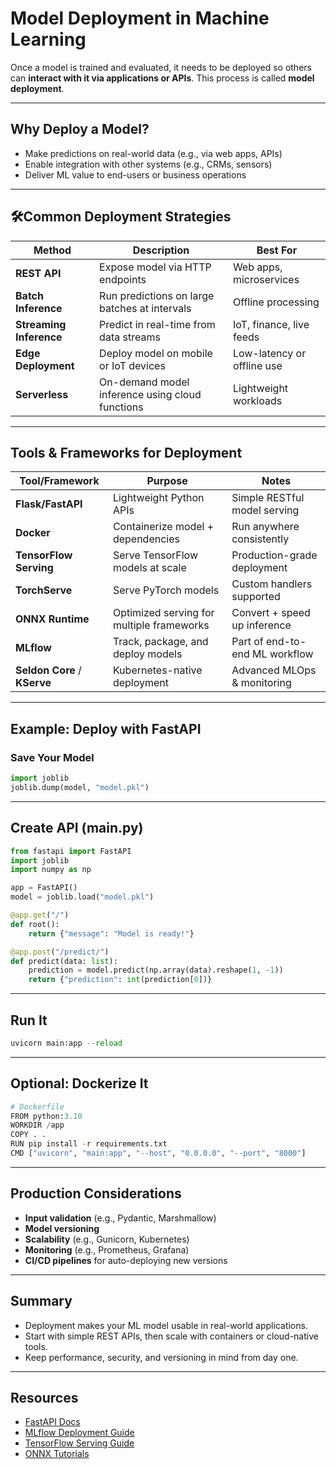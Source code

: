 # Model Deployment in Machine Learning

Once a model is trained and evaluated, it needs to be deployed so others can **interact with it via applications or APIs**. This process is called **model deployment**.

---

## Why Deploy a Model?

- Make predictions on real-world data (e.g., via web apps, APIs)
- Enable integration with other systems (e.g., CRMs, sensors)
- Deliver ML value to end-users or business operations

---

## 🛠Common Deployment Strategies

| Method               | Description                                               | Best For                  |
|----------------------|-----------------------------------------------------------|---------------------------|
| **REST API**         | Expose model via HTTP endpoints                           | Web apps, microservices   |
| **Batch Inference**  | Run predictions on large batches at intervals             | Offline processing        |
| **Streaming Inference** | Predict in real-time from data streams                 | IoT, finance, live feeds  |
| **Edge Deployment**  | Deploy model on mobile or IoT devices                     | Low-latency or offline use|
| **Serverless**       | On-demand model inference using cloud functions           | Lightweight workloads     |

---

## Tools & Frameworks for Deployment

| Tool/Framework     | Purpose                               | Notes                            |
|-------------------|----------------------------------------|----------------------------------|
| **Flask/FastAPI** | Lightweight Python APIs                | Simple RESTful model serving     |
| **Docker**        | Containerize model + dependencies      | Run anywhere consistently        |
| **TensorFlow Serving** | Serve TensorFlow models at scale | Production-grade deployment      |
| **TorchServe**     | Serve PyTorch models                  | Custom handlers supported        |
| **ONNX Runtime**   | Optimized serving for multiple frameworks | Convert + speed up inference |
| **MLflow**         | Track, package, and deploy models     | Part of end-to-end ML workflow   |
| **Seldon Core** / **KServe** | Kubernetes-native deployment | Advanced MLOps & monitoring       |

---

## Example: Deploy with FastAPI

### Save Your Model
```python
import joblib
joblib.dump(model, "model.pkl")
```

---

## Create API (main.py)

```python
from fastapi import FastAPI
import joblib
import numpy as np

app = FastAPI()
model = joblib.load("model.pkl")

@app.get("/")
def root():
    return {"message": "Model is ready!"}

@app.post("/predict/")
def predict(data: list):
    prediction = model.predict(np.array(data).reshape(1, -1))
    return {"prediction": int(prediction[0])}
```

---

## Run It

```python
uvicorn main:app --reload
```

---

## Optional: Dockerize It

```python
# Dockerfile
FROM python:3.10
WORKDIR /app
COPY . .
RUN pip install -r requirements.txt
CMD ["uvicorn", "main:app", "--host", "0.0.0.0", "--port", "8000"]
```

---

## Production Considerations
* **Input validation** (e.g., Pydantic, Marshmallow)
* **Model versioning**
* **Scalability** (e.g., Gunicorn, Kubernetes)
* **Monitoring** (e.g., Prometheus, Grafana)
* **CI/CD pipelines** for auto-deploying new versions

---

## Summary
* Deployment makes your ML model usable in real-world applications.
* Start with simple REST APIs, then scale with containers or cloud-native tools.
* Keep performance, security, and versioning in mind from day one.

---

## Resources
* [FastAPI Docs](https://fastapi.tiangolo.com/)
* [MLflow Deployment Guide](https://mlflow.org/docs/latest/models.html)
* [TensorFlow Serving Guide](https://www.tensorflow.org/tfx/guide/serving)
* [ONNX Tutorials](https://onnx.ai/tutorials/)



  
